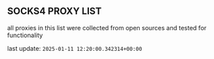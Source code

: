 ## SOCKS4 PROXY LIST

all proxies in this list were collected from open sources and tested for functionality

last update: `2025-01-11 12:20:00.342314+00:00`